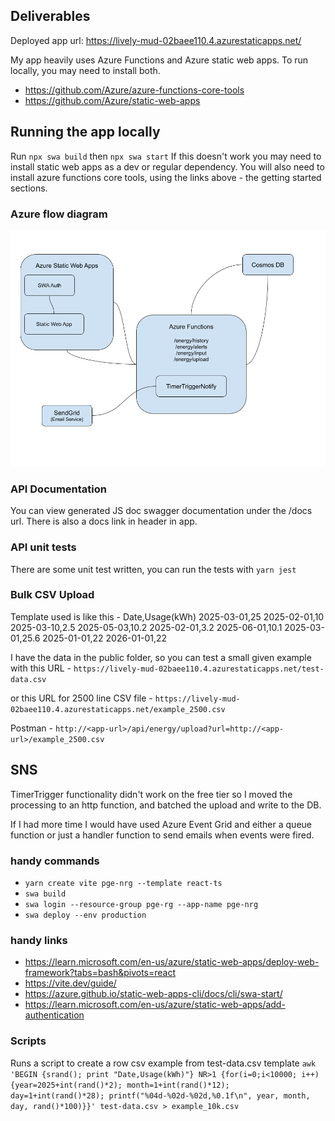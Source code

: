 ## Deliverables

Deployed app url: https://lively-mud-02baee110.4.azurestaticapps.net/

My app heavily uses Azure Functions and Azure static web apps. To run locally, you may need to install both.

- https://github.com/Azure/azure-functions-core-tools
- https://github.com/Azure/static-web-apps

## Running the app locally
Run `npx swa build` then `npx swa start`
If this doesn't work you may need to install static web apps as a dev or regular dependency. You will also need to install azure functions core tools, using the links above - the getting started sections.

### Azure flow diagram
![Alt text](./public/pge-nrg-azure-flow.png)

### API Documentation
You can view generated JS doc swagger documentation under the /docs url.
There is also a docs link in header in app.

### API unit tests
There are some unit test written, you can run the tests with `yarn jest`

### Bulk CSV Upload
Template used is like this -
Date,Usage(kWh)
2025-03-01,25
2025-02-01,10
2025-03-10,2.5
2025-05-03,10.2
2025-02-01,3.2
2025-06-01,10.1
2025-03-01,25.6
2025-01-01,22
2026-01-01,22

I have the data in the public folder, so you can test a small given example with this URL - `https://lively-mud-02baee110.4.azurestaticapps.net/test-data.csv`

or this URL for 2500 line CSV file - `https://lively-mud-02baee110.4.azurestaticapps.net/example_2500.csv`

Postman - `http://<app-url>/api/energy/upload?url=http://<app-url>/example_2500.csv`

## SNS
TimerTrigger functionality didn't work on the free tier so I moved the processing to an http function, and batched the upload and write to the DB.

If I had more time I would have used Azure Event Grid and either a queue function or just a handler function to send emails when events were fired.


### handy commands
- `yarn create vite pge-nrg --template react-ts`
- `swa build`
- `swa login --resource-group pge-rg --app-name pge-nrg`
- `swa deploy --env production`

### handy links
- https://learn.microsoft.com/en-us/azure/static-web-apps/deploy-web-framework?tabs=bash&pivots=react
- https://vite.dev/guide/
- https://azure.github.io/static-web-apps-cli/docs/cli/swa-start/
- https://learn.microsoft.com/en-us/azure/static-web-apps/add-authentication

### Scripts
Runs a script to create a row csv example from test-data.csv template
`awk 'BEGIN {srand(); print "Date,Usage(kWh)"} NR>1 {for(i=0;i<10000; i++) {year=2025+int(rand()*2); month=1+int(rand()*12); day=1+int(rand()*28); printf("%04d-%02d-%02d,%0.1f\n", year, month, day, rand()*100)}}' test-data.csv > example_10k.csv`
